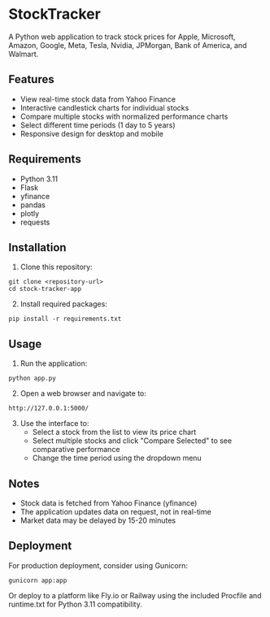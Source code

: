 # StockTracker

A Python web application to track stock prices for Apple, Microsoft, Amazon, Google, Meta, Tesla, Nvidia, JPMorgan, Bank of America, and Walmart.

## Features

- View real-time stock data from Yahoo Finance
- Interactive candlestick charts for individual stocks
- Compare multiple stocks with normalized performance charts
- Select different time periods (1 day to 5 years)
- Responsive design for desktop and mobile

## Requirements

- Python 3.11
- Flask
- yfinance
- pandas
- plotly
- requests

## Installation

1. Clone this repository:
```
git clone <repository-url>
cd stock-tracker-app
```

2. Install required packages:
```
pip install -r requirements.txt
```

## Usage

1. Run the application:
```
python app.py
```

2. Open a web browser and navigate to:
```
http://127.0.0.1:5000/
```

3. Use the interface to:
   - Select a stock from the list to view its price chart
   - Select multiple stocks and click "Compare Selected" to see comparative performance
   - Change the time period using the dropdown menu

## Notes

- Stock data is fetched from Yahoo Finance (yfinance)
- The application updates data on request, not in real-time
- Market data may be delayed by 15-20 minutes

## Deployment

For production deployment, consider using Gunicorn:

```
gunicorn app:app
```

Or deploy to a platform like Fly.io or Railway using the included Procfile and runtime.txt for Python 3.11 compatibility.
